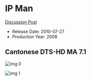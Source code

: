 # IP Man

[Discussion Post](https://www.avsforum.com/threads/bass-eq-for-filtered-movies.2995212/post-58479354)

* Release Date: 2010-07-27
* Production Year: 2008

## Cantonese DTS-HD MA 7.1

![img 0](https://i.imgur.com/537D4nD.jpg)

![img 1](https://i.imgur.com/AMvlzt9.png)


